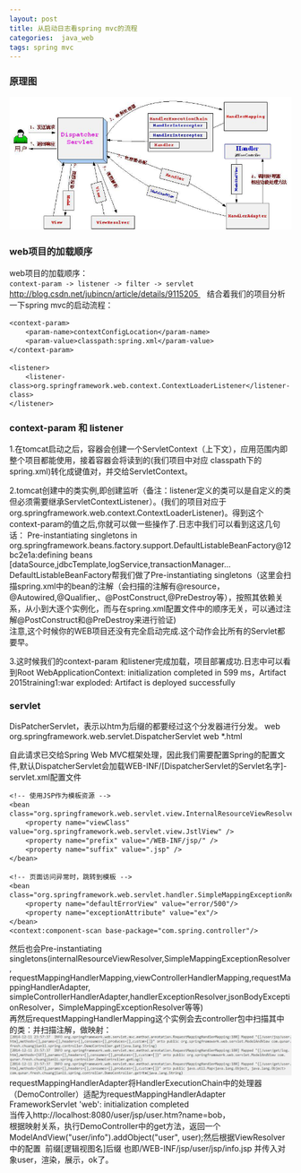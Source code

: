 ```yaml
---
layout: post
title: 从启动日志看spring mvc的流程
categories:  java_web
tags: spring mvc
---
```


### 原理图  
![spring mvc原理图](/images/web/springMvc.jpg)
### web项目的加载顺序
web项目的加载顺序：  
`context-param -> listener -> filter -> servlet`   
http://blog.csdn.net/jubincn/article/details/9115205       
结合着我们的项目分析一下spring mvc的启动流程：      
   
	<context-param>
        <param-name>contextConfigLocation</param-name>
        <param-value>classpath:spring.xml</param-value>
    </context-param>

    <listener>
        <listener-class>org.springframework.web.context.ContextLoaderListener</listener-class>
    </listener>
 
### context-param 和 listener   
1.在tomcat启动之后，容器会创建一个ServletContext（上下文），应用范围内即整个项目都能使用，接着容器会将读到的<context-param>(我们项目中对应 classpath下的spring.xml)转化成键值对，并交给ServletContext。   

2.tomcat创建<listener></listener>中的类实例,即创建监听（备注：listener定义的类可以是自定义的类但必须需要继承ServletContextListener）。(我们的项目对应于org.springframework.web.context.ContextLoaderListener)。得到这个context-param的值之后,你就可以做一些操作了.日志中我们可以看到这这几句话：
	Pre-instantiating singletons in org.springframework.beans.factory.support.DefaultListableBeanFactory@12bc2e1a:defining beans [dataSource,jdbcTemplate,logService,transactionManager...    
DefaultListableBeanFactory帮我们做了Pre-instantiating singletons（这里会扫描spring.xml中的bean的注解（会扫描的注解有@resource，@Autowired,@Qualifier,、@PostConstruct,@PreDestroy等），按照其依赖关系，从小到大逐个实例化，而与在spring.xml配置文件中的顺序无关，可以通过注解@PostConstruct和@PreDestroy来进行验证)  
注意,这个时候你的WEB项目还没有完全启动完成.这个动作会比所有的Servlet都要早。    

3.这时候我们的context-param 和listener完成加载，项目部署成功.日志中可以看到Root WebApplicationContext: initialization completed in 599 ms，Artifact 2015training1:war exploded: Artifact is deployed successfully
   
### servlet  
DisPatcherServlet，表示以htm为后缀的都要经过这个分发器进行分发。
	<servlet>
        <servlet-name>web</servlet-name>
        <servlet-class>org.springframework.web.servlet.DispatcherServlet</servlet-class>
    </servlet>
    <servlet-mapping>
        <servlet-name>web</servlet-name>
        <url-pattern>*.html</url-pattern>
    </servlet-mapping>   

自此请求已交给Spring Web MVC框架处理，因此我们需要配置Spring的配置文件,默认DispatcherServlet会加载WEB-INF/[DispatcherServlet的Servlet名字]-servlet.xml配置文件  

	<!-- 使用JSP作为模板资源 -->
    <bean class="org.springframework.web.servlet.view.InternalResourceViewResolver">
        <property name="viewClass" value="org.springframework.web.servlet.view.JstlView" />
        <property name="prefix" value="/WEB-INF/jsp/" />
        <property name="suffix" value=".jsp" />
    </bean>

    <!-- 页面访问异常时，跳转到模板 -->
    <bean class="org.springframework.web.servlet.handler.SimpleMappingExceptionResolver">
        <property name="defaultErrorView" value="error/500"/>
        <property name="exceptionAttribute" value="ex"/>
    </bean>
    <context:component-scan base-package="com.spring.controller"/>
	  
然后也会Pre-instantiating singletons(internalResourceViewResolver,SimpleMappingExceptionResolver,
requestMappingHandlerMapping,viewControllerHandlerMapping,requestMappingHandlerAdapter,  
simpleControllerHandlerAdapter,handlerExceptionResolver,jsonBodyExceptionResolver，SimpleMappingExceptionResolver等等)  
再然后requestMappingHandlerMapping这个实例会去controller包中扫描其中的类：并扫描注解，做映射：  
![对应日志](/images/web/dispatch.jpg)  
requestMappingHandlerAdapter将HandlerExecutionChain中的处理器（DemoController）适配为requestMappingHandlerAdapter FrameworkServlet 'web': initialization completed    
当传入http://localhost:8080/user/jsp/user.htm?name=bob，  
根据映射关系，执行DemoController中的get方法，返回一个ModelAndView("user/info").addObject("user", user);然后根据ViewResolver中的配置  前缀[逻辑视图名]后缀 也即/WEB-INF/jsp/user/jsp/info.jsp 并传入对象user，渲染，展示，ok了。

